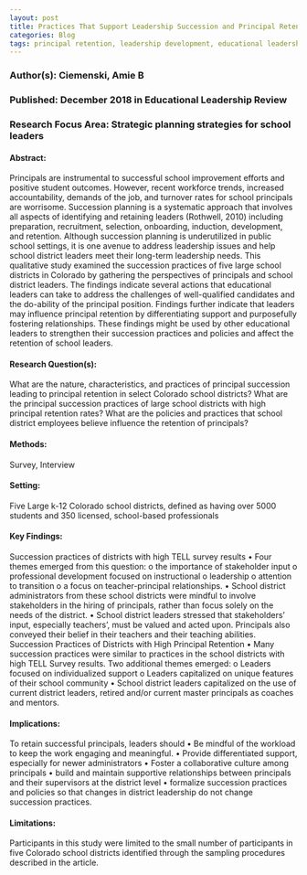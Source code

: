 ```yaml
---
layout: post
title: Practices That Support Leadership Succession and Principal Retention.
categories: Blog
tags: principal retention, leadership development, educational leadership, succession, succession planning, district leadership, assistant principals
---
```


### Author(s): Ciemenski, Amie B

### Published: December 2018 in Educational Leadership Review

### Research Focus Area: Strategic planning strategies for school leaders

#### Abstract:
Principals are instrumental to successful school improvement efforts and positive student outcomes. However, recent workforce trends, increased accountability, demands of the job, and turnover rates for school principals are worrisome. Succession planning is a systematic approach that involves all aspects of identifying and retaining leaders (Rothwell, 2010) including preparation, recruitment, selection, onboarding, induction, development, and retention. Although succession planning is underutilized in public school settings, it is one avenue to address leadership issues and help school district leaders meet their long-term leadership needs. This qualitative study examined the succession practices of five large school districts in Colorado by gathering the perspectives of principals and school district leaders. The findings indicate several actions that educational leaders can take to address the challenges of well-qualified candidates and the do-ability of the principal position. Findings further indicate that leaders may influence principal retention by differentiating support and purposefully fostering relationships. These findings might be used by other educational leaders to strengthen their succession practices and policies and affect the retention of school leaders.


#### Research Question(s):
What are the nature, characteristics, and practices of principal succession leading to principal retention in select Colorado school districts?  What are the principal succession practices of large school districts with high principal retention rates? What are the policies and practices that school district employees believe influence the retention of principals?


#### Methods:
Survey, Interview


#### Setting:
Five Large k-12 Colorado school districts, defined as having over 5000 students and 350 licensed, school-based professionals


#### Key Findings:
Succession practices of districts with high TELL survey results • Four themes emerged from this question: o the importance of stakeholder input o professional development focused on instructional o leadership o attention to transition o a focus on teacher-principal relationships. • School district administrators from these school districts were mindful to involve stakeholders in the hiring of principals, rather than focus solely on the needs of the district. • School district leaders stressed that stakeholders’ input, especially teachers’, must be valued and acted upon. Principals also conveyed their belief in their teachers and their teaching abilities.  Succession Practices of Districts with High Principal Retention • Many succession practices were similar to practices in the school districts with high TELL Survey results. Two additional themes emerged: o Leaders focused on individualized support o Leaders capitalized on unique features of their school community • School district leaders capitalized on the use of current district leaders, retired and/or current master principals as coaches and mentors. 


#### Implications:
To retain successful principals, leaders should • Be mindful of the workload to keep the work engaging and meaningful. • Provide differentiated support, especially for newer administrators • Foster a collaborative culture among principals • build and maintain supportive relationships between principals and their supervisors at the district level • formalize succession practices and policies so that changes in district leadership do not change succession practices.


#### Limitations:
Participants in this study were limited to the small number of participants in five Colorado school districts identified through the sampling procedures described in the article.


